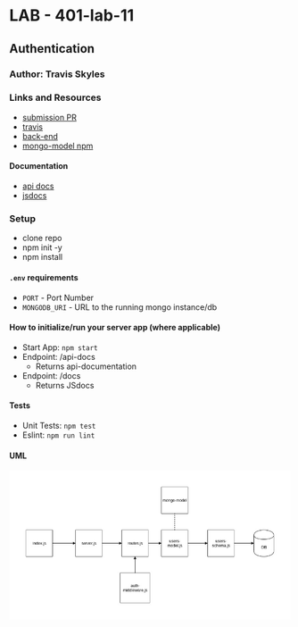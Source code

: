 # LAB - 401-lab-11

## Authentication

### Author: Travis Skyles

### Links and Resources
* [submission PR](https://github.com/tskyles-401-advanced-javascript/401-lab-11/pull/1)
* [travis](https://travis-ci.com/tskyles-401-advanced-javascript/401-lab-11)
* [back-end](https://tskyles-lab-11.herokuapp.com/)
* [mongo-model npm](https://www.npmjs.com/package/@tskyles/mongo-model)

#### Documentation
* [api docs]()
* [jsdocs]()

### Setup
* clone repo
* npm init -y
* npm install

#### `.env` requirements
* `PORT` - Port Number
* `MONGODB_URI` - URL to the running mongo instance/db

#### How to initialize/run your server app (where applicable)
* Start App: `npm start`
* Endpoint: /api-docs
  * Returns api-documentation
* Endpoint: /docs
  * Returns JSdocs

  
#### Tests
* Unit Tests: `npm test`
* Eslint: `npm run lint`

#### UML
![](./assets/lab-11.jpg)